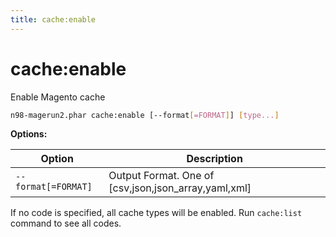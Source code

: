 ```yaml
---
title: cache:enable
---
```


# cache:enable

Enable Magento cache

```sh
n98-magerun2.phar cache:enable [--format[=FORMAT]] [type...]
```

**Options:**

| Option              | Description                                         |
|---------------------|-----------------------------------------------------|
| `--format[=FORMAT]` | Output Format. One of [csv,json,json_array,yaml,xml] |

If no code is specified, all cache types will be enabled. Run `cache:list` command to see all codes.

